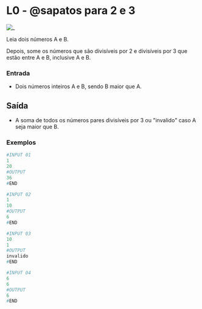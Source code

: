 # L0 - @sapatos para 2 e 3

![_](https://raw.githubusercontent.com/qxcodefup/arcade/master/base/sapatos/cover.jpg)

Leia dois números A e B.

Depois, some os números que são divisíveis por 2 e divisíveis por 3 que estão entre A e B, inclusive A e B.

### Entrada

- Dois números inteiros A e B, sendo B maior que A.

## Saída

- A soma de todos os números pares divisíveis por 3 ou "invalido" caso A seja maior que B.

### Exemplos

``` py
#INPUT 01
1
20
#OUTPUT
36
#END
```

```py
#INPUT 02
1
10
#OUTPUT
6
#END
```

```py
#INPUT 03
10
1
#OUTPUT
invalido
#END
```

```py
#INPUT 04
6
6
#OUTPUT
6
#END
```

